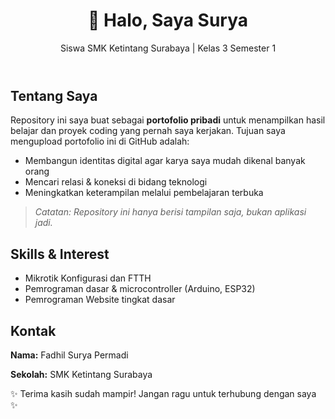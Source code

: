 <!DOCTYPE html>
<html lang="id">
<head>
  <meta charset="UTF-8">
  <meta name="viewport" content="width=device-width, initial-scale=1.0">
</head>
<body>
  <header>
    <h1>👋 Halo, Saya Surya</h1>
    <p>Siswa SMK Ketintang Surabaya | Kelas 3 Semester 1</p>
  </header>

  <section>
    <h2>Tentang Saya</h2>
    <p>
      Repository ini saya buat sebagai <b>portofolio pribadi</b> untuk menampilkan hasil belajar dan proyek coding yang pernah saya kerjakan. 
      Tujuan saya mengupload portofolio ini di GitHub adalah:
    </p>
    <ul>
      <li>Membangun identitas digital agar karya saya mudah dikenal banyak orang</li>
      <li>Mencari relasi & koneksi di bidang teknologi</li>
      <li>Meningkatkan keterampilan melalui pembelajaran terbuka</li>
    </ul>
    <blockquote><i>Catatan: Repository ini hanya berisi tampilan saja, bukan aplikasi jadi.</i></blockquote>
  </section>

  <section>
    <h2>Skills & Interest</h2>
    <ul>
      <li>Mikrotik Konfigurasi dan FTTH</li>
      <li>Pemrograman dasar & microcontroller (Arduino, ESP32)</li>
      <li>Pemrograman Website tingkat dasar</li>
    </ul>
  </section>

  <section>
    <h2>Kontak</h2>
    <p><b>Nama:</b> Fadhil Surya Permadi</p>
    <p><b>Sekolah:</b> SMK Ketintang Surabaya</p>
  </section>

  <footer>
    <p>✨ Terima kasih sudah mampir! Jangan ragu untuk terhubung dengan saya ✨</p>
  </footer>
</body>
</html>
